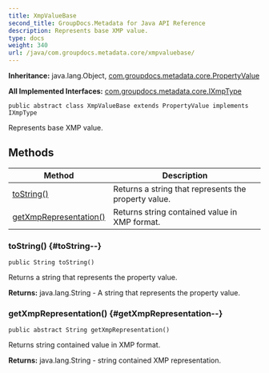 ```yaml
---
title: XmpValueBase
second_title: GroupDocs.Metadata for Java API Reference
description: Represents base XMP value.
type: docs
weight: 340
url: /java/com.groupdocs.metadata.core/xmpvaluebase/
---
```

**Inheritance:**
java.lang.Object, [com.groupdocs.metadata.core.PropertyValue](../../com.groupdocs.metadata.core/propertyvalue)

**All Implemented Interfaces:**
[com.groupdocs.metadata.core.IXmpType](../../com.groupdocs.metadata.core/ixmptype)
```
public abstract class XmpValueBase extends PropertyValue implements IXmpType
```

Represents base XMP value.
## Methods

| Method | Description |
| --- | --- |
| [toString()](#toString--) | Returns a string that represents the property value. |
| [getXmpRepresentation()](#getXmpRepresentation--) | Returns string contained value in XMP format. |
### toString() {#toString--}
```
public String toString()
```


Returns a string that represents the property value.

**Returns:**
java.lang.String - A string that represents the property value.
### getXmpRepresentation() {#getXmpRepresentation--}
```
public abstract String getXmpRepresentation()
```


Returns string contained value in XMP format.

**Returns:**
java.lang.String -  string  contained XMP representation.
